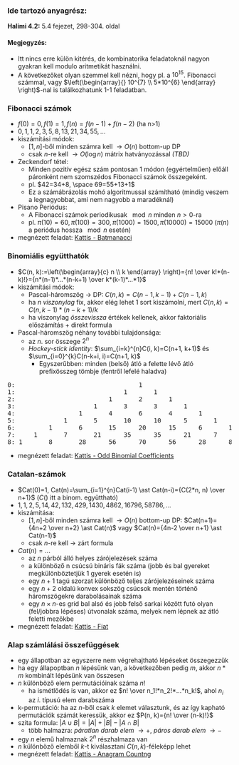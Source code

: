 ### Ide tartozó anyagrész:

**Halimi 4.2:** 5.4 fejezet, 298-304. oldal<br>

#### Megjegyzés:

- Itt nincs erre külön kitérés, de kombinatorika feladatoknál nagyon gyakran kell modulo aritmetikát használni.
- A következőket olyan szemmel kell nézni, hogy pl. a $10^{15}$. Fibonacci számmal, vagy $\left(\begin{array}{} 10^{7} \\ 5*10^{6} \end{array} \right)$-nal is találkozhatunk 1-1 feladatban.

### Fibonacci számok

- $f(0)=0, f(1)=1, f(n)=f(n-1)+f(n-2)$ (ha n>1)
- $0, 1, 1, 2, 3, 5, 8, 13, 21, 34, 55, ...$
- kiszámítási módok:
    - $[1, n]$-ből minden számra kell $\rightarrow O(n)$ bottom-up DP
    - csak $n$-re kell $\rightarrow O(\log{n})$ mátrix hatványozással *(TBD)*
- Zeckendorf tétel:
    - Minden pozitív egész szám pontosan 1 módon (egyértelműen) előáll páronként nem szomszédos Fibonacci számok összegeként.
    - pl. $42=34+8, \space 69=55+13+1$
    - Ez a számábrázolás mohó algoritmussal számítható (mindig veszem a legnagyobbat, ami nem nagyobb a maradéknál)
- Pisano Periódus:
    - A Fibonacci számok periodikusak $\mod n$ minden $n>0$-ra
    - pl. $\pi(10)=60, \pi(100)=300, \pi(1000)=1500, \pi(10000)=15000$ ($\pi(n)$ a periódus hossza $\mod n$ esetén)
- megnézett feladat:
[Kattis - Batmanacci](https://open.kattis.com/problems/batmanacci)

### Binomiális együtthatók

- $C(n, k):=\left(\begin{array}{c} n \\ k \end{array} \right)={n! \over k!*(n-k)!}={n*(n-1)*...*(n-k+1) \over k*(k-1)*...*1}$
- kiszámítási módok:
    - Pascal-háromszög $\rightarrow$ DP: $C(n, k)=C(n-1, k-1)+C(n-1, k)$
    - ha $n$ *viszonylag* fix, akkor elég lehet 1 sort kiszámolni, mert $C(n, k)=C(n, k-1) \ast (n-k+1)/k$
    - ha viszonylag *összevissza* értékek kellenek, akkor faktoriális előszámítás + direkt formula
- Pascal-háromszög néhány további tulajdonsága:
    - az $n$. sor összege $2^{n}$
    - *Hockey-stick identity*: $\sum_{i=k}^{n}C(i, k)=C(n+1, k+1)$ és $\sum_{i=0}^{k}C(n-k+i, i)=C(n+1, k)$
        - Egyszerűbben: minden (belső) átló a felette lévő átló prefixösszeg tömbje (fentről lefelé haladva)
<pre>
0:                                 1
1:                             1       1
2:                         1       2       1
3:                     1       3       3       1
4:                 1       4       6       4       1
5:             1       5       10      10      5       1
6:         1       6       15      20      15      6       1
7:     1       7       21      35      35      21      7       1
8: 1       8       28      56      70      56      28      8       1
</pre>

- megnézett feladat:
[Kattis - Odd Binomial Coefficients](https://open.kattis.com/problems/oddbinom)

### Catalan-számok

- $Cat(0)=1, Cat(n)=\sum_{i=1}^{n}Cat(i-1) \ast Cat(n-i)={C(2*n, n) \over n+1}$ ($C()$ itt a binom. együttható)
- $1, 1, 2, 5, 14, 42, 132, 429, 1430, 4862, 16796, 58786, ...$
- kiszámítása:
    - $[1, n]$-ből minden számra kell $\rightarrow O(n)$ bottom-up DP: $Cat(n+1)={4n+2 \over n+2} \ast Cat(n)$ vagy $Cat(n)={4n-2 \over n+1} \ast Cat(n-1)$
    - csak $n$-re kell $\rightarrow$ zárt formula
- $Cat(n)=...$
    - az $n$ párból álló helyes zárójelezések száma
    - a különböző n csúcsú bináris fák száma (jobb és bal gyereket megkülönböztetjük 1 gyerek esetén is)
    - egy $n+1$ tagú szorzat különböző teljes zárójelezéseinek száma
    - egy $n+2$ oldalú konvex sokszög csúcsok mentén történő háromszögekre darabolásainak száma
    - egy $n \times n$-es grid bal alsó és jobb felső sarkai között futó olyan (fel/jobbra lépéses) útvonalak száma, melyek nem lépnek az átló feletti mezőkbe
- megnézett feladat:
[Kattis - Fiat](https://open.kattis.com/problems/fiat)

### Alap számlálási összefüggések

- egy állapotban az egyszerre nem végrehajtható lépéseket összegezzük
- ha egy állapoptban $n$ lépésünk van, a következőben pedig $m$, akkor $n*m$ kombinált lépésünk van összesen
- $n$ különböző elem permutációinak száma $n!$
    - ha ismétlődés is van, akkor ez $n! \over n_1!*n_2!*...*n_k!$, ahol $n_i$ az $i$. típusú elem darabszáma
- k-permutáció: ha az $n$-ből csak $k$ elemet választunk, és az így kapható permutációk számát keressük, akkor ez $P(n, k)={n! \over (n-k)!}$
- szita formula: $|A \cup B|=|A|+|B|-|A \cap B|$
    - több halmazra: *páratlan darab elem* $\rightarrow +$, *páros darab elem* $\rightarrow -$
- egy $n$ elemű halmaznak $2^{n}$ részhalmaza van
- $n$ különböző elemből $k$-t kiválasztani $C(n, k)$-féleképp lehet
- megnézett feladat:
[Kattis - Anagram Countng](https://open.kattis.com/problems/anagramcounting)